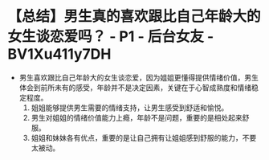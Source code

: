 # 【总结】男生真的喜欢跟比自己年龄大的女生谈恋爱吗？ - P1 - 后台女友 - BV1Xu411y7DH

-   男生喜欢跟比自己年龄大的女生谈恋爱，因为姐姐更懂得提供情绪价值，男生体会到前所未有的感受，年龄并不是决定因素，关键在于心智成熟度和情绪稳定程度。
    1.  姐姐能够提供男生需要的情绪支持，让男生感受到舒适和愉悦。
    2.  男生对姐姐的情绪价值能力上瘾，年龄不是问题，重要的是相处起来舒服。
    3.  姐姐和妹妹各有优点，重要的是让自己拥有让姐姐感到舒服的能力，不要太被动。
